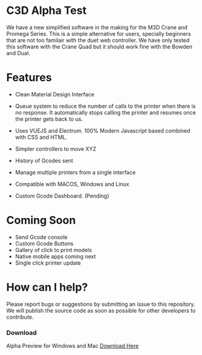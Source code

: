 # C3D Alpha Test
 We have a new simplified software in the making for the M3D Crane and Promega Series. This is a simple alternative for users, specially beginners that are not too familair with the duet web controller. We have only tested this software with the Crane Quad but it should work fine with the Bowden and Dual.

# Features
- Clean Material Design Interface
- Queue system to reduce the number of calls to the printer when there is no response. It automatically stops calling the printer and resumes once the printer gets back to us. 
- Uses VUEJS and Electrum. 100% Modern Javascript based combined with CSS and HTML.  
- Simpler controllers to move XYZ
- History of Gcodes sent 
- Manage multiple printers from a single interface 
- Compatible with MACOS, Windows and Linux

- Custom Gcode Dashboard. (Pending)

# Coming Soon
- Send Gcode console
- Custom Gcode Buttons
- Gallery of click to print models
- Native mobile apps coming next
- Single click printer update 

# How can I help? 
Please report bugs or suggestions by submitting an issue to this repository. We will publish the source code as soon as possible for other developers to contribute. 

### Download
Alpha Preview for Windows and Mac [Download Here](https://m3d.page.link/c3d)

